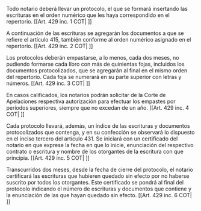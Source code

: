 Todo notario deberá llevar un protocolo, el que se formará insertando las escrituras en el orden numérico que les haya correspondido en el repertorio. [[Art. 429 inc. 1 COT| ]]

A continuación de las escrituras se agregarán los documentos a que se refiere el artículo 415, también conforme al orden numérico asignado en el repertorio. [[Art. 429 inc. 2 COT| ]]

Los protocolos deberán empastarse, a lo menos, cada dos meses, no pudiendo formarse cada libro con más de quinientas fojas, incluidos los documentos protocolizados, que se agregarán al final en el mismo orden del repertorio. Cada foja se numerará en su parte superior con letras y números. [[Art. 429 inc. 3 COT| ]]

En casos calificados, los notarios podrán solicitar de la Corte de Apelaciones respectiva autorización para efectuar los empastes por períodos superiores, siempre que no excedan de un año. [[Art. 429 inc. 4 COT| ]]

Cada protocolo llevará, además, un índice de las escrituras y documentos protocolizados que contenga, y en su confección se observará lo dispuesto en el inciso tercero del artículo 431. Se iniciará con un certificado del notario en que exprese la fecha en que lo inicie, enunciación del respectivo contrato o escritura y nombre de los otorgantes de la escritura con que principia. [[Art. 429 inc. 5 COT| ]]

Transcurridos dos meses, desde la fecha de cierre del protocolo, el notario certificará las escrituras que hubieren quedado sin efecto por no haberse suscrito por todos los otorgantes. Este certificado se pondrá al final del protocolo indicando el número de escrituras y documentos que contiene y la enunciación de las que hayan quedado sin efecto. [[Art. 429 inc. 6 COT| ]]